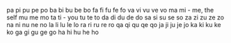 


pa
pi
pu
pe
po
ba
bi
bu
be
bo
fa
fi
fu
fe
fo
va
vi
vu
ve
vo
ma
mi  - me, the self
mu
me
mo
ta
ti  - you
tu
te
to
da
di
du
de
do
sa
si
su
se
so
za
zi
zu
ze
zo
na
ni
nu
ne
no
la
li
lu
le
lo
ra
ri
ru
re
ro
qa
qi
qu
qe
qo
ja
ji
ju
je
jo
ka
ki
ku
ke
ko
ga
gi
gu
ge
go
ha
hi
hu
he
ho
